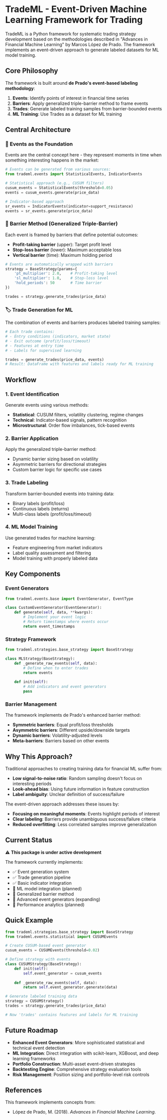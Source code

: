 # TradeML - Event-Driven Machine Learning Framework for Trading

TradeML is a Python framework for systematic trading strategy development based on the methodologies described in "Advances in Financial Machine Learning" by Marcos López de Prado. The framework implements an event-driven approach to generate labeled datasets for ML model training.

## Core Philosophy

The framework is built around **de Prado's event-based labeling methodology**:

1. **Events**: Identify points of interest in financial time series
2. **Barriers**: Apply generalized triple-barrier method to frame events  
3. **Trades**: Generate labeled training samples from barrier-bounded events
4. **ML Training**: Use Trades as a dataset for ML training


## Central Architecture

### 🎯 Events as the Foundation

Events are the central concept here - they represent moments in time when something interesting happens in the market:

```python
# Events can be generated from various sources:
from trademl.events import StatisticalEvents, IndicatorEvents

# Statistical approach (e.g., CUSUM filters)
cusum_events = StatisticalEvents(threshold=0.05)
events = cusum_events.generate(price_data)

# Indicator-based approach  
sr_events = IndicatorEvents(indicator=support_resistance)
events = sr_events.generate(price_data)
```

### 🎪 Barrier Method (Generalized Triple-Barrier)

Each event is framed by barriers that define potential outcomes:

- **Profit-taking barrier** (upper): Target profit level
- **Stop-loss barrier** (lower): Maximum acceptable loss  
- **Vertical barrier** (time): Maximum holding period

```python
# Events are automatically wrapped with barriers
strategy = BaseStrategy(params={
    'pt_multiplier': 2.0,    # Profit-taking level
    'sl_multiplier': 1.0,    # Stop-loss level  
    'hold_periods': 50       # Time barrier
})

trades = strategy.generate_trades(price_data)
```

### 🏷️ Trade Generation for ML

The combination of events and barriers produces labeled training samples:

```python
# Each trade contains:
# - Entry conditions (indicators, market state)
# - Exit outcome (profit/loss/timeout)  
# - Features at entry time
# - Labels for supervised learning

trades = generate_trades(price_data, events)
# Result: DataFrame with features and labels ready for ML training
```

## Workflow

### 1. Event Identification
Generate events using various methods:
- **Statistical**: CUSUM filters, volatility clustering, regime changes
- **Technical**: Indicator-based signals, pattern recognition
- **Microstructural**: Order flow imbalances, tick-based events

### 2. Barrier Application  
Apply the generalized triple-barrier method:
- Dynamic barrier sizing based on volatility
- Asymmetric barriers for directional strategies
- Custom barrier logic for specific use cases

### 3. Trade Labeling
Transform barrier-bounded events into training data:
- Binary labels (profit/loss)
- Continuous labels (returns) 
- Multi-class labels (profit/loss/timeout)

### 4. ML Model Training
Use generated trades for machine learning:
- Feature engineering from market indicators
- Label quality assessment and filtering
- Model training with properly labeled data

## Key Components

### Event Generators
```python
from trademl.events.base import EventGenerator, EventType

class CustomEventGenerator(EventGenerator):
    def generate(self, data, **kwargs):
        # Implement your event logic
        # Return timestamps where events occur
        return event_timestamps
```

### Strategy Framework  
```python
from trademl.strategies.base_strategy import BaseStrategy

class MLStrategy(BaseStrategy):
    def _generate_raw_events(self, data):
        # Define when to enter trades
        return events
        
    def init(self):
        # Add indicators and event generators
        pass
```

### Barrier Management
The framework implements de Prado's enhanced barrier method:
- **Symmetric barriers**: Equal profit/loss thresholds
- **Asymmetric barriers**: Different upside/downside targets
- **Dynamic barriers**: Volatility-adjusted levels
- **Meta-barriers**: Barriers based on other events

## Why This Approach?

Traditional approaches to creating training data for financial ML suffer from:
- **Low signal-to-noise ratio**: Random sampling doesn't focus on interesting periods
- **Look-ahead bias**: Using future information in feature construction
- **Label ambiguity**: Unclear definition of success/failure

The event-driven approach addresses these issues by:
- **Focusing on meaningful moments**: Events highlight periods of interest
- **Clear labeling**: Barriers provide unambiguous success/failure criteria  
- **Reduced overfitting**: Less correlated samples improve generalization

## Current Status

⚠️ **This package is under active development**

The framework currently implements:
- ✅ Event generation system
- ✅ Trade generation pipeline
- ✅ Basic indicator integration
- 🚧 ML model integration (planned)
- 🚧 Generalized barrier method
- 🚧 Advanced event generators (expanding)
- 🚧 Performance analytics (planned)

## Quick Example

```python
from trademl.strategies.base_strategy import BaseStrategy
from trademl.events.statistical import CUSUMEvents

# Create CUSUM-based event generator
cusum_events = CUSUMEvents(threshold=0.02)

# Define strategy with events
class CUSUMStrategy(BaseStrategy):
    def init(self):
        self.event_generator = cusum_events
        
    def _generate_raw_events(self, data):
        return self.event_generator.generate(data)

# Generate labeled training data
strategy = CUSUMStrategy()
trades = strategy.generate_trades(price_data)

# Now 'trades' contains features and labels for ML training
```

## Future Roadmap

- **Enhanced Event Generators**: More sophisticated statistical and technical event detection
- **ML Integration**: Direct integration with scikit-learn, XGBoost, and deep learning frameworks  
- **Portfolio Construction**: Multi-asset event-driven strategies
- **Backtesting Engine**: Comprehensive strategy evaluation tools
- **Risk Management**: Position sizing and portfolio-level risk controls

## References

This framework implements concepts from:
- López de Prado, M. (2018). *Advances in Financial Machine Learning*.
